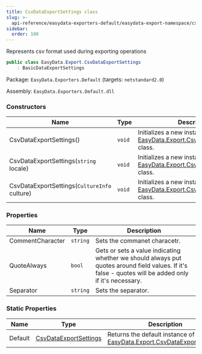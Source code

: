 ```yaml
---
title: CsvDataExportSettings class
slug: >-
  api-reference/easydata-exporters-default/easydata-export-namespace/csvdataexportsettings-class
sidebar:
  order: 100
---
```


Represents csv format used during exporting operations
```csharp
public class EasyData.Export.CsvDataExportSettings
    : BasicDataExportSettings

```
Package: `EasyData.Exporters.Default` (targets: `netstandard2.0`)

Assembly: `EasyData.Exporters.Default.dll`

### Constructors

| Name | Type | Description | 
| --- | --- | --- | 
| CsvDataExportSettings() | `void` | Initializes a new instance of the [EasyData.Export.CsvDataExportSettings](///////////////easyquery/docs/api-reference/easydata-exporters-default/easydata-export-namespace/csvdataexportsettings-class) class. | 
| CsvDataExportSettings(`string` locale) | `void` | Initializes a new instance of the [EasyData.Export.CsvDataExportSettings](///////////////easyquery/docs/api-reference/easydata-exporters-default/easydata-export-namespace/csvdataexportsettings-class) class. | 
| CsvDataExportSettings(`CultureInfo` culture) | `void` | Initializes a new instance of the [EasyData.Export.CsvDataExportSettings](///////////////easyquery/docs/api-reference/easydata-exporters-default/easydata-export-namespace/csvdataexportsettings-class) class. | 


### Properties

| Name | Type | Description | 
| --- | --- | --- | 
| CommentCharacter | `string` | Sets the commanet characetr. | 
| QuoteAlways | `bool` | Gets or sets a value indicating whether we should always put quotes around field values.  If it's false - quotes will be added only if it's necessary. | 
| Separator | `string` | Sets the separator. | 


### Static Properties

| Name | Type | Description | 
| --- | --- | --- | 
| Default | [CsvDataExportSettings](///////////////easyquery/docs/api-reference/easydata-exporters-default/easydata-export-namespace/csvdataexportsettings-class) | Returns the default instance of [EasyData.Export.CsvDataExportSettings](///////////////easyquery/docs/api-reference/easydata-exporters-default/easydata-export-namespace/csvdataexportsettings-class). |
